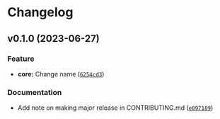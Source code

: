 # Changelog

<!--next-version-placeholder-->

## v0.1.0 (2023-06-27)

### Feature

* **core:** Change name ([`6254cd3`](https://github.com/Mustaballer/puterbot/commit/6254cd354be34a5d70f0c79e745bb4c8a8712c5a))

### Documentation

* Add note on making major release in CONTRIBUTING.md ([`e097189`](https://github.com/Mustaballer/puterbot/commit/e0971897c9210a614cc65c1e1e69d510bb7a61ed))
